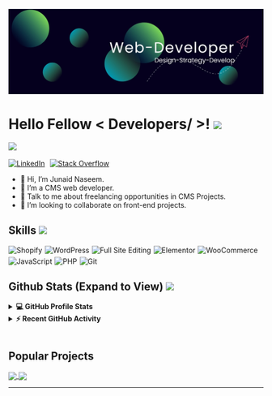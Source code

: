 ![](https://github.com/junaiddnaseem/junaiddnaseem/blob/main/cms-web-developer.jpg.jpg)
  
  <h1> Hello Fellow &lt; Developers/ &gt;! <img src="https://raw.githubusercontent.com/MartinHeinz/MartinHeinz/master/wave.gif" width="30px"> </h1>
<p align="center">
</p>
<p>
  <a href="https://github.com/DenverCoder1/readme-typing-svg"><img src="https://readme-typing-svg.herokuapp.com?&amp;font=IBM+Plex+Sans&amp;color=abcdef&amp;size=20&amp;lines=Welcome+to+my+GitHub+Profile!;I'm+a+CMS+Web-Developer...;I'm+a+Website+Optimizer!"></a>
</p>
<div style="display: flex; gap: 10px;">
  <a href="https://www.linkedin.com/in/junaiddnaseem/" target="_blank">
    <img alt="LinkedIn" src="https://img.shields.io/badge/LinkedIn-0077B5?style=for-the-badge&amp;logo=linkedin&amp;logoColor=white">
  </a>   
  <a href="[https://stackoverflow.com/users/11911694/aastha-jha](https://stackoverflow.com/)" target="_blank">
    <img alt="Stack Overflow" src="https://img.shields.io/badge/Stack_Overflow-FE7A16?style=for-the-badge&amp;logo=stack-overflow&amp;logoColor=white">
  </a>
</div>
  
<ul>
<li>👋 Hi, I’m Junaid Naseem.</li>
<li>💼 I’m a CMS web developer.</li>
<li>💬 Talk to me about freelancing opportunities in CMS Projects.</li>
<li>👯 I’m looking to collaborate on front-end projects.</li>
</ul>
<h2> Skills <img src="https://media2.giphy.com/media/QssGEmpkyEOhBCb7e1/giphy.gif?cid=ecf05e47a0n3gi1bfqntqmob8g9aid1oyj2wr3ds3mg700bl&amp;rid=giphy.gif" width="32px"> </h2>
<div style="display: flex; flex-wrap: wrap; gap: 5px;">
  <img alt="Shopify" src="https://img.shields.io/badge/Shopify-7AB55C?style=for-the-badge&logo=shopify&logoColor=white">
  <img alt="WordPress" src="https://img.shields.io/badge/WordPress-21759B?style=for-the-badge&logo=wordpress&logoColor=white">
  <img alt="Full Site Editing" src="https://img.shields.io/badge/Full%20Site%20Editing-1B1F23?style=for-the-badge&logo=gutenberg&logoColor=white">
  <img alt="Elementor" src="https://img.shields.io/badge/Elementor-92003B?style=for-the-badge&logo=elementor&logoColor=white">
  <img alt="WooCommerce" src="https://img.shields.io/badge/WooCommerce-96588A?style=for-the-badge&logo=woocommerce&logoColor=white">
  <img alt="JavaScript" src="https://img.shields.io/badge/JavaScript-F7DF1E?style=for-the-badge&logo=javascript&logoColor=black">
  <img alt="PHP" src="https://img.shields.io/badge/PHP-777BB4?style=for-the-badge&logo=php&logoColor=white">
  <img alt="Git" src="https://img.shields.io/badge/Git-F05032?style=for-the-badge&logo=git&logoColor=white">
</div>





<h2> Github Stats (Expand to View) <img src="https://i.pinimg.com/originals/65/c4/f4/65c4f452571be1261e9c623f7da488ac.gif" width="35px"> </h2>
<details> 
  <summary><b>💻 GitHub Profile Stats</b></summary>
  <br>
  <p align="center">
    <a href="https://github.com/anuraghazra/github-readme-stats"><img alt="Aastha's Github Stats" src="https://github-readme-stats.vercel.app/api?username=aastha12&amp;show_icons=true&amp;count_private=true&amp;theme=algolia" height="192px"></a>
<br>
  &nbsp;
	  <img src="https://github-readme-stats.vercel.app/api/top-langs?username=aastha12&amp;show_icons=true&amp;locale=en&amp;layout=compact&amp;theme=algolia" alt="aastha12" height="192px">
  <br>
  </p>
</details>
<details>
  <summary><b>⚡ Recent GitHub Activity</b></summary>
  <br>
   <a href="https://github.com/aastha12"><img alt="Aastha's Activity Graph" src="https://activity-graph.herokuapp.com/graph?username=aastha12&amp;custom_title=Aastha's Contribution Graph&amp;theme=react-dark"></a>
  <br>
</details>
<br>
<h2 id="popular-projects">Popular Projects</h2>
<a href="https://github.com/aastha12/MDX-Food-Safety-Hackathon">
  <!-- Change the `github-readme-stats.anuraghazra1.vercel.app` to `github-readme-stats.vercel.app`  -->
  <img align="center" src="https://github.com/junaiddnaseem/shopify-responsive-banners">
</a>  
<a href="AI Solutions Technology">
  <!-- Change the `github-readme-stats.anuraghazra1.vercel.app` to `github-readme-stats.vercel.app`  -->
  <img align="center" src="https://github-readme-stats.vercel.app/api/pin/?username=aastha12&amp;repo=Loan_Prediction&amp;theme=onedark">
</a> 
<hr>


